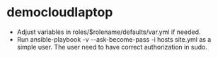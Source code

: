 # democloudlaptop
- Adjust variables in roles/$rolename/defaults/var.yml if needed.
- Run ansible-playbook -v --ask-become-pass -i hosts site.yml as a simple user. The user need to have correct authorization in sudo.
